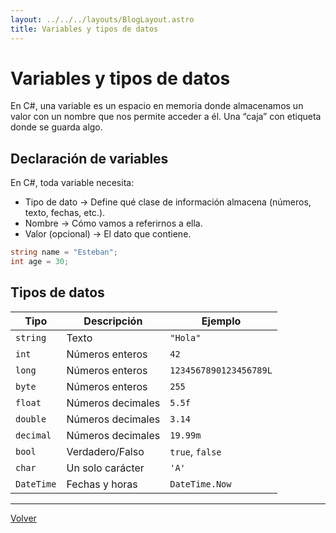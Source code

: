 ```yaml
---
layout: ../../../layouts/BlogLayout.astro
title: Variables y tipos de datos
---
```


# Variables y tipos de datos

En C#, una variable es un espacio en memoria donde almacenamos un valor con un nombre que nos permite acceder a él.
Una “caja” con etiqueta donde se guarda algo.

## Declaración de variables

En C#, toda variable necesita:

- Tipo de dato → Define qué clase de información almacena (números, texto, fechas, etc.).
- Nombre → Cómo vamos a referirnos a ella.
- Valor (opcional) → El dato que contiene.

```csharp
string name = "Esteban";
int age = 30;
```

## Tipos de datos

| Tipo       | Descripción       | Ejemplo                |
| ---------- | ----------------- | ---------------------- |
| `string`   | Texto             | `"Hola"`               |
| `int`      | Números enteros   | `42`                   |
| `long`     | Números enteros   | `1234567890123456789L` |
| `byte`     | Números enteros   | `255`                  |
| `float`    | Números decimales | `5.5f`                 |
| `double`   | Números decimales | `3.14`                 |
| `decimal`  | Números decimales | `19.99m`               |
| `bool`     | Verdadero/Falso   | `true`, `false`        |
| `char`     | Un solo carácter  | `'A'`                  |
| `DateTime` | Fechas y horas    | `DateTime.Now`         |

<hr>

<p class="link-back-container">
  <a class="link-back" href="/blog/csharp">Volver</a>
</p>
